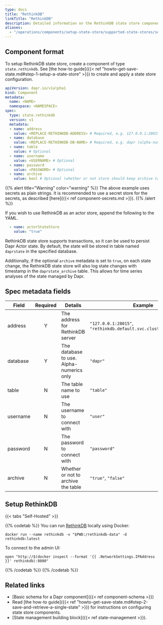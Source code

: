 ```yaml
---
type: docs
title: "RethinkDB"
linkTitle: "RethinkDB"
description: Detailed information on the RethinkDB state store component
aliases:
  - "/operations/components/setup-state-store/supported-state-stores/setup-rethinkdb/"
---
```


## Component format

To setup RethinkDB state store, create a component of type `state.rethinkdb`. See [the how-to guide]({{< ref "howto-get-save-state.md#step-1-setup-a-state-store" >}}) to create and apply a state store configuration.

```yaml
apiVersion: dapr.io/v1alpha1
kind: Component
metadata:
  name: <NAME>
  namespace: <NAMESPACE>
spec:
  type: state.rethinkdb
  version: v1
  metadata:
  - name: address
    value: <REPLACE-RETHINKDB-ADDRESS> # Required, e.g. 127.0.0.1:28015 or rethinkdb.default.svc.cluster.local:28015).
  - name: database
    value: <REPLACE-RETHINKDB-DB-NAME> # Required, e.g. dapr (alpha-numerics only)
  - name: table
    value: # Optional
  - name: username
    value: <USERNAME> # Optional
  - name: password
    value: <PASSWORD> # Optional
  - name: archive
    value: bool # Optional (whether or not store should keep archive table of all the state changes)
```

{{% alert title="Warning" color="warning" %}}
The above example uses secrets as plain strings. It is recommended to use a secret store for the secrets, as described [here]({{< ref component-secrets.md >}}).
{{% /alert %}}

If you wish to use RethinkDB as an actor store, append the following to the YAML.

```yaml
  - name: actorStateStore
    value: "true"
```

RethinkDB state store supports transactions, so it can be used to persist Dapr Actor state. By default, the state will be stored in table named `daprstate` in the specified database.

Additionally, if the optional `archive` metadata is set to `true`, on each state change, the RethinkDB state store will also log state changes with timestamp in the `daprstate_archive` table. This allows for time series analyses of the state managed by Dapr.

## Spec metadata fields

| Field              | Required | Details | Example |
|--------------------|:--------:|---------|---------|
| address            | Y        | The address for RethinkDB server | `"127.0.0.1:28015"`, `"rethinkdb.default.svc.cluster.local:28015"`
| database           | Y        | The database to use. Alpha-numerics only | `"dapr"`
| table              | N        | The table name to use | `"table"`
| username           | N        | The username to connect with | `"user"`
| password           | N        | The password to connect with | `"password"`
| archive            | N        | Whether or not to archive the table | `"true"`, `"false"`

## Setup RethinkDB

{{< tabs "Self-Hosted" >}}

{{% codetab %}}
You can run [RethinkDB](https://rethinkdb.com/) locally using Docker:

```
docker run --name rethinkdb -v "$PWD:/rethinkdb-data" -d rethinkdb:latest
```

To connect to the admin UI:

```shell
open "http://$(docker inspect --format '{{ .NetworkSettings.IPAddress }}' rethinkdb):8080"
```
{{% /codetab %}}
{{% /codetab %}}

## Related links
- [Basic schema for a Dapr component]({{< ref component-schema >}})
- Read [the how-to guide]({{< ref "howto-get-save-state.md#step-2-save-and-retrieve-a-single-state" >}}) for instructions on configuring state store components.
- [State management building block]({{< ref state-management >}}).
